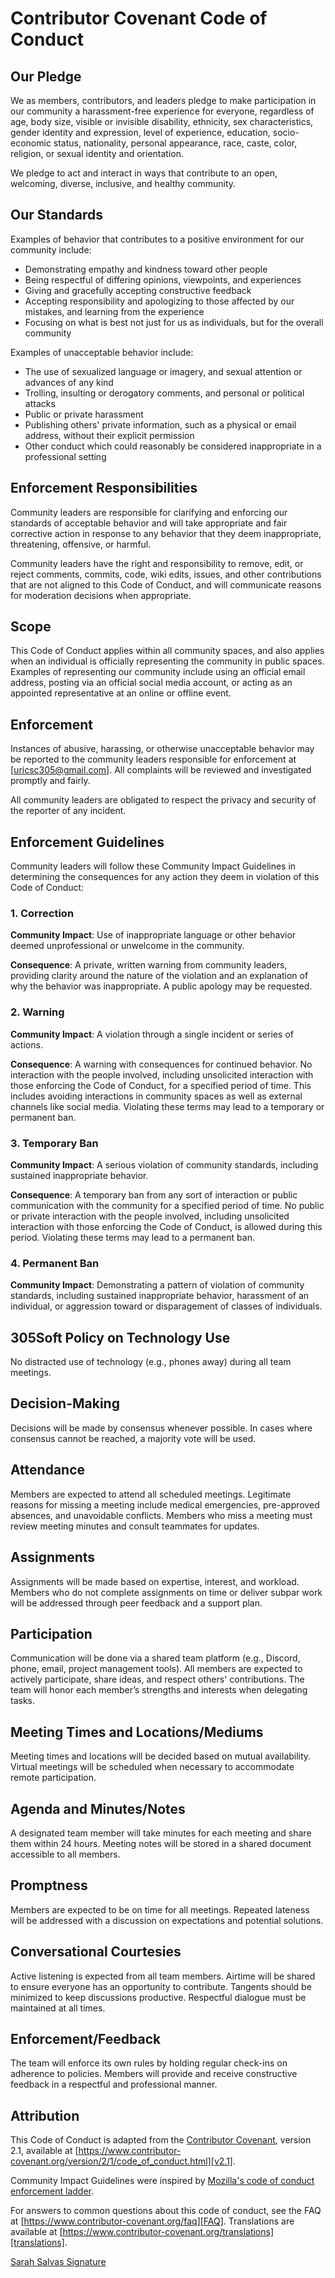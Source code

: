 # Contributor Covenant Code of Conduct

## Our Pledge

We as members, contributors, and leaders pledge to make participation in our
community a harassment-free experience for everyone, regardless of age, body
size, visible or invisible disability, ethnicity, sex characteristics, gender
identity and expression, level of experience, education, socio-economic status,
nationality, personal appearance, race, caste, color, religion, or sexual
identity and orientation.

We pledge to act and interact in ways that contribute to an open, welcoming,
diverse, inclusive, and healthy community.

## Our Standards

Examples of behavior that contributes to a positive environment for our
community include:

* Demonstrating empathy and kindness toward other people
* Being respectful of differing opinions, viewpoints, and experiences
* Giving and gracefully accepting constructive feedback
* Accepting responsibility and apologizing to those affected by our mistakes,
  and learning from the experience
* Focusing on what is best not just for us as individuals, but for the overall
  community

Examples of unacceptable behavior include:

* The use of sexualized language or imagery, and sexual attention or advances of
  any kind
* Trolling, insulting or derogatory comments, and personal or political attacks
* Public or private harassment
* Publishing others' private information, such as a physical or email address,
  without their explicit permission
* Other conduct which could reasonably be considered inappropriate in a
  professional setting

## Enforcement Responsibilities

Community leaders are responsible for clarifying and enforcing our standards of
acceptable behavior and will take appropriate and fair corrective action in
response to any behavior that they deem inappropriate, threatening, offensive,
or harmful.

Community leaders have the right and responsibility to remove, edit, or reject
comments, commits, code, wiki edits, issues, and other contributions that are
not aligned to this Code of Conduct, and will communicate reasons for moderation
decisions when appropriate.

## Scope

This Code of Conduct applies within all community spaces, and also applies when
an individual is officially representing the community in public spaces.
Examples of representing our community include using an official email address,
posting via an official social media account, or acting as an appointed
representative at an online or offline event.

## Enforcement

Instances of abusive, harassing, or otherwise unacceptable behavior may be
reported to the community leaders responsible for enforcement at
[uricsc305@gmail.com].
All complaints will be reviewed and investigated promptly and fairly.

All community leaders are obligated to respect the privacy and security of the
reporter of any incident.

## Enforcement Guidelines

Community leaders will follow these Community Impact Guidelines in determining
the consequences for any action they deem in violation of this Code of Conduct:

### 1. Correction

**Community Impact**: Use of inappropriate language or other behavior deemed
unprofessional or unwelcome in the community.

**Consequence**: A private, written warning from community leaders, providing
clarity around the nature of the violation and an explanation of why the
behavior was inappropriate. A public apology may be requested.

### 2. Warning

**Community Impact**: A violation through a single incident or series of
actions.

**Consequence**: A warning with consequences for continued behavior. No
interaction with the people involved, including unsolicited interaction with
those enforcing the Code of Conduct, for a specified period of time. This
includes avoiding interactions in community spaces as well as external channels
like social media. Violating these terms may lead to a temporary or permanent
ban.

### 3. Temporary Ban

**Community Impact**: A serious violation of community standards, including
sustained inappropriate behavior.

**Consequence**: A temporary ban from any sort of interaction or public
communication with the community for a specified period of time. No public or
private interaction with the people involved, including unsolicited interaction
with those enforcing the Code of Conduct, is allowed during this period.
Violating these terms may lead to a permanent ban.

### 4. Permanent Ban

**Community Impact**: Demonstrating a pattern of violation of community
standards, including sustained inappropriate behavior, harassment of an
individual, or aggression toward or disparagement of classes of individuals.

## 305Soft Policy on Technology Use

No distracted use of technology (e.g., phones away) during all team meetings.

## Decision-Making

Decisions will be made by consensus whenever possible.
In cases where consensus cannot be reached, a majority vote will be used.

## Attendance

Members are expected to attend all scheduled meetings.
Legitimate reasons for missing a meeting include medical emergencies, pre-approved absences, and unavoidable conflicts.
Members who miss a meeting must review meeting minutes and consult teammates for updates.

## Assignments

Assignments will be made based on expertise, interest, and workload.
Members who do not complete assignments on time or deliver subpar work will be addressed through peer feedback and a support plan.

## Participation

Communication will be done via a shared team platform (e.g., Discord, phone, email, project management tools).
All members are expected to actively participate, share ideas, and respect others' contributions.
The team will honor each member’s strengths and interests when delegating tasks.

## Meeting Times and Locations/Mediums

Meeting times and locations will be decided based on mutual availability.
Virtual meetings will be scheduled when necessary to accommodate remote participation.

## Agenda and Minutes/Notes

A designated team member will take minutes for each meeting and share them within 24 hours.
Meeting notes will be stored in a shared document accessible to all members.

## Promptness

Members are expected to be on time for all meetings.
Repeated lateness will be addressed with a discussion on expectations and potential solutions.

## Conversational Courtesies

Active listening is expected from all team members.
Airtime will be shared to ensure everyone has an opportunity to contribute.
Tangents should be minimized to keep discussions productive.
Respectful dialogue must be maintained at all times.

## Enforcement/Feedback

The team will enforce its own rules by holding regular check-ins on adherence to policies.
Members will provide and receive constructive feedback in a respectful and professional manner.

## Attribution

This Code of Conduct is adapted from the [Contributor Covenant][homepage],
version 2.1, available at
[https://www.contributor-covenant.org/version/2/1/code_of_conduct.html][v2.1].

Community Impact Guidelines were inspired by
[Mozilla's code of conduct enforcement ladder][Mozilla CoC].

For answers to common questions about this code of conduct, see the FAQ at
[https://www.contributor-covenant.org/faq][FAQ]. Translations are available at
[https://www.contributor-covenant.org/translations][translations].

[homepage]: https://www.contributor-covenant.org
[v2.1]: https://www.contributor-covenant.org/version/2/1/code_of_conduct.html
[Mozilla CoC]: https://github.com/mozilla/diversity
[FAQ]: https://www.contributor-covenant.org/faq
[translations]: https://www.contributor-covenant.org/translations

[Sarah Salvas Signature](https://drive.google.com/file/d/1-7QZEhglVPcYW5mtHSWSDvrHc4BNi_x1/view?usp=sharing)
